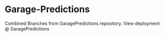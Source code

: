 # Garage-Predictions

Combined Branches from GaragePredictions repository. View deployment @ GaragePredictions
